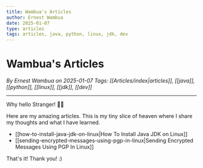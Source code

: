 ```yaml
---
title: Wambua's Articles
author: Ernest Wambua
date: 2025-01-07
type: articles
tags: articles, java, python, linux, jdk, dev
---
```


# Wambua's Articles
_By Ernest Wambua on 2025-01-07_
_Tags: [[Articles/index|articles]], [[java]], [[python]], [[linux]], [[jdk]], [[dev]]_
___

Why hello Stranger! 👋😀

Here are my amazing articles. This is my tiny slice of heaven where I share my thoughts and what I have learned.

- [[how-to-install-java-jdk-on-linux|How To Install Java JDK on Linux]]
- [[sending-encrypted-messages-using-pgp-in-linux|Sending Encrypted Messages Using PGP In Linux]]

That's it! Thank you! :)







